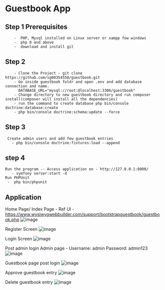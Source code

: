 # Guestbook App

## Step 1 Prerequisites   
		-  PHP, Mysql installed on Linux server or xampp fow windows   
		-  php 8 and above   
		-  download and install git    
## Step 2   
		- Clone the Project - git clone https://github.com/sg00354558/guestbook.git
		- Go inside guestbook foldr and open .env and add database connection and name.   
		  DATABASE_URL="mysql://root:@localhost:3306/guestbook"
		- Change directory to new guestbook directory and run composer install(composer will install all the dependencies)   
		- run the command to create database php bin/console doctrine:database:create  
		- php bin/console doctrine:schema:update --force
## Step 3     
	 Create admin users and add few guestbook entries   
	   - php bin/console doctrine:fixtures:load --append
## step 4
	Run the program -- Access application on - http://127.0.0.1:8000/
	   - symfony server:start -d 
	Run PHPUnit
	 -  php bin/phpunit
   
   
   
## Application
Home Page/ Index Page - Ref UI - https://www.wysiwygwebbuilder.com/support/bootstrapguestbook/guestbook.php
![image](https://user-images.githubusercontent.com/110300713/182086961-04f73f69-667e-4509-828e-16ec37064e04.png)

Register Screen
![image](https://user-images.githubusercontent.com/110300713/182087117-dbfcdd82-fc76-4901-b569-40355d3ceb79.png)

Login Screen
![image](https://user-images.githubusercontent.com/110300713/182087160-c77f3f5d-a89a-431c-aefb-459f0ab4fed1.png)

Post admin login Admin page - Username: admin Password: admin123
![image](https://user-images.githubusercontent.com/110300713/182087374-45d359ef-1566-4aa0-be7d-2aa1f8e142c4.png)

Guestbook page post login
![image](https://user-images.githubusercontent.com/110300713/182087521-110df481-a8c3-4138-ac21-5d2d33b47d2a.png)

Approve guestbook entry
![image](https://user-images.githubusercontent.com/110300713/182088361-da8f7be7-29c5-4122-8631-8c90e2077fb8.png)

Delete guestbook entry
![image](https://user-images.githubusercontent.com/110300713/182088409-a07fa10d-cf3e-4f09-93c4-23281cb396da.png)





 
